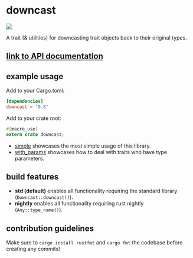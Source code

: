 # downcast

[![](http://meritbadge.herokuapp.com/downcast)](https://crates.io/crates/downcast)

A trait (& utilities) for downcasting trait objects back to their original types.

## [link to API documentation](https://docs.rs/downcast)

## example usage

Add to your Cargo.toml:

```toml
[dependencies]
downcast = "0.8"
```

Add to your crate root:

```rust
#[macro_use]
extern crate downcast;
```

* [simple](examples/simple.rs) showcases the most simple usage of this library.
* [with_params](examples/with_params.rs)  showcases how to deal with traits who have type parameters. 

## build features

* **std (default)** enables all functionality requiring the standard library (`Downcast::downcast()`).
* **nightly** enables all functionality requiring rust nightly (`Any::type_name()`).

## contribution guidelines

Make sure to `cargo install rustfmt` and `cargo fmt` the codebase before creating any commits!

